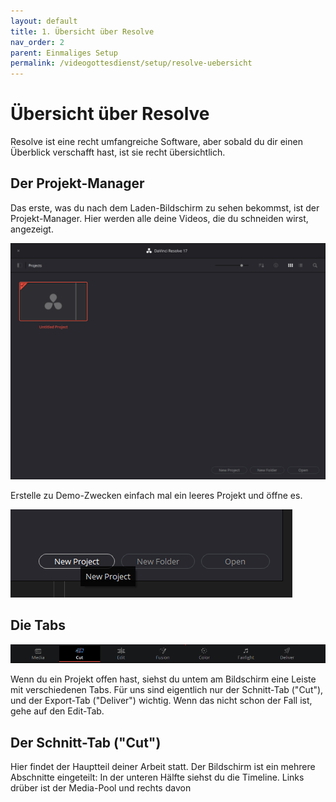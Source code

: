 ```yaml
---
layout: default
title: 1. Übersicht über Resolve
nav_order: 2
parent: Einmaliges Setup
permalink: /videogottesdienst/setup/resolve-uebersicht
---
```


# Übersicht über Resolve
Resolve ist eine recht umfangreiche Software, aber sobald du dir einen Überblick verschafft hast, ist sie recht übersichtlich.

## Der Projekt-Manager
Das erste, was du nach dem Laden-Bildschirm zu sehen bekommst, ist der Projekt-Manager. Hier werden alle deine Videos, die du schneiden wirst, angezeigt.

![](assets/resolve_project_manager.png)

Erstelle zu Demo-Zwecken einfach mal ein leeres Projekt und öffne es.

![](assets/resolve_new_project.png)

## Die Tabs

![](assets/resolve_tabs.png)

Wenn du ein Projekt offen hast, siehst du untem am Bildschirm eine Leiste mit verschiedenen Tabs. Für uns sind eigentlich nur der Schnitt-Tab ("Cut"), und der Export-Tab ("Deliver") wichtig. Wenn das nicht schon der Fall ist, gehe auf den Edit-Tab.

## Der Schnitt-Tab ("Cut")
Hier findet der Hauptteil deiner Arbeit statt. Der Bildschirm ist ein mehrere Abschnitte eingeteilt: In der unteren Hälfte siehst du die Timeline. Links drüber ist der Media-Pool und rechts davon 